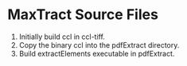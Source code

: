 # MaxTract Source Files

1. Initially build ccl in ccl-tiff.
2. Copy the binary ccl into the pdfExtract directory.
3. Build extractElements executable in pdfExtract.

